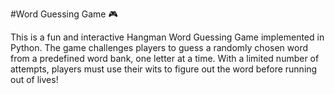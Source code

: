 #Word Guessing Game 🎮

This is a fun and interactive Hangman Word Guessing Game implemented in Python. The game challenges players to guess a randomly chosen word from a predefined word bank, one letter at a time. With a limited number of attempts, players must use their wits to figure out the word before running out of lives!
